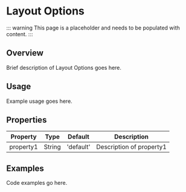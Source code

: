 # Layout Options

::: warning
This page is a placeholder and needs to be populated with content.
:::

## Overview

Brief description of Layout Options goes here.

## Usage

Example usage goes here.

## Properties

| Property | Type | Default | Description |
|----------|------|---------|-------------|
| property1 | String | 'default' | Description of property1 |

## Examples

Code examples go here.
